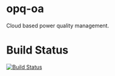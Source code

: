 opq-oa
======

Cloud based power quality management.



Build Status
=====
[![Build Status](https://pele.ci.cloudbees.com/buildStatus/icon?job=opq-ao)](https://pele.ci.cloudbees.com/job/opq-ao/)

